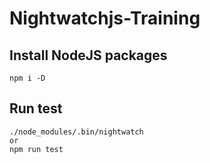 # Nightwatchjs-Training

##  Install NodeJS packages
```
npm i -D
```

##  Run test
```
./node_modules/.bin/nightwatch
or
npm run test
```
